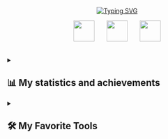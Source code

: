 <p align="center">
  <a href="https://git.io/typing-svg"><img src="https://readme-typing-svg.demolab.com?font=Macondo&weight=600&size=32&duration=4000&pause=600&color=2EF7DA&background=85858500&center=true&vCenter=true&random=false&width=635&lines=Hi%2C+I'm+Daniil;I'm+Front-End+Developer;2%2B+years+of+experience+in+JS;1%2B+years+of+experience+in+React;Always+learning+new+things;Platinum+for+the+Witcher+3" alt="Typing SVG" />
  </a>
</p>

<p align="center">
  <a href=https://t.me/grimaveira><img height="48" width="48" src="https://cdn.simpleicons.org/telegram/2EF7DAFF"/></a>
  &#8287;&#8287;&#8287;&#8287;&#8287;
  <a href=https://vk.com/id187389901><img height="48" width="48" src="https://cdn.simpleicons.org/VK/2EF7DAFF"/></a>
  &#8287;&#8287;&#8287;&#8287;&#8287;
  <a href=https://www.codewars.com/users/Ragnar0k><img height="48" width="48" src="https://cdn.simpleicons.org/codewars/2EF7DAFF"/></a>
</p>

<br/>

<details> 
  <summary><h2>📊 My statistics and achievements</h2></summary>
  
  <h3>🔥 Streak Stats</h3>

  <p align="center">
    <a href="https://github.com/GrimAveira"><img src="https://github-profile-trophy.vercel.app/?username=grimaveira&theme=tokyonight&row=2&column=3"/></a>
  </p>

  <h3>🔥 GitHub Profile Stats</h3>
  
  <div align="center">
    
  ![](http://github-profile-summary-cards.vercel.app/api/cards/profile-details?username=grimaveira&theme=react)
  [![Top Langs](https://github-readme-stats.vercel.app/api/top-langs/?username=grimaveira&layout=donut&theme=tokyonight)](https://github.com/anuraghazra/github-readme-stats)![](http://github-profile-summary-cards.vercel.app/api/cards/productive-time?username=grimaveira&theme=react&utcOffset=8)
      
  </div>
  
  <h3>🔥 Codewars Stats</h3>
  
  <p align="center">
    <a href="https://www.codewars.com/users/Ragnar0k"><img src="https://www.codewars.com/users/Ragnar0k/badges/large"></a>
  </p>
</details>

<details> 
  <summary><h2>🛠️ My Favorite Tools</h2></summary>

  <h3>👨‍💻Main Programming and Markup Languages</h3>

  <p>
      <a href="https://github.com/search?q=user%3ADenverCoder1+language%3Ajavascript"><img alt="JavaScript" src="https://img.shields.io/badge/JavaScript-F7DF1E.svg?logo=javascript&logoColor=black"></a>
      <a href="https://github.com/search?q=user%3ADenverCoder1+language%3AtypeScript"><img alt="TypeScript" src="https://img.shields.io/badge/TypeScript-007ACC.svg?logo=typescript&logoColor=white"></a>
      <a href="https://github.com/search?q=user%3ADenverCoder1+language%3Acss"><img alt="CSS" src="https://img.shields.io/badge/CSS-1572B6.svg?logo=css3&logoColor=white"></a>
      <a href="https://github.com/search?q=user%3ADenverCoder1+language%3Ahtml"><img alt="HTML" src="https://img.shields.io/badge/HTML-E34F26.svg?logo=html5&logoColor=white"></a>
      <a href="https://github.com/search?q=user%3ADenverCoder1+language%3Amarkdown"><img alt="Markdown" src="https://img.shields.io/badge/Markdown-000000.svg?logo=markdown&logoColor=white"></a>
      <a href="https://github.com/search?q=user%3ADenverCoder1+language%3Abash"><img alt="Bash" src="https://img.shields.io/badge/Bash-121011.svg?logo=gnu-bash&logoColor=white"></a>
  </p>

  <h3>🧰 Frameworks and Libraries</h3>

  <p>
      <a href="#"><img alt="Express.js" src="https://img.shields.io/badge/Express.js-404d59.svg?logo=express&logoColor=white"></a>
      <a href="#"><img alt="GitHub Actions" src="https://img.shields.io/badge/GitHub%20Actions-2671E5.svg?logo=github%20actions&logoColor=white"></a>
      <a href="#"><img alt="React" src="https://img.shields.io/badge/React-20232a.svg?logo=react&logoColor=%2361DAFB"></a>
  </p>

  <h3>🗄️ Databases and Cloud Hosting</h3>

  <p>
      <a href="#"><img alt="GitHub Pages" src="https://img.shields.io/badge/GitHub%20Pages-327FC7.svg?logo=github&logoColor=white"></a>
      <a href="#"><img alt="MongoDB" src ="https://img.shields.io/badge/MongoDB-4ea94b.svg?logo=mongodb&logoColor=white"></a>
      <a href="#"><img alt="MySQL" src="https://img.shields.io/badge/MySQL-00f.svg?logo=mysql&logoColor=white"></a>
      <a href="#"><img alt="PostgreSQL" src ="https://img.shields.io/badge/PostgreSQL-316192.svg?logo=postgresql&logoColor=white"></a>
      <a href="#"><img alt="SQLite" src ="https://img.shields.io/badge/SQLite-07405e.svg?logo=sqlite&logoColor=white"></a>
  </p>

  <h3>💻 Software and Tools</h3>

  <p>
      <a href="#"><img alt="Git" src="https://img.shields.io/badge/Git-F05033.svg?logo=git&logoColor=white"></a>
      <a href="#"><img alt="Postman" src="https://img.shields.io/badge/Postman-FF6C37?logo=postman&logoColor=white"></a>
      <a href="#"><img alt="Stack Overflow" src="https://img.shields.io/badge/-Stack%20Overflow-FE7A16?logo=stack-overflow&logoColor=white"></a>
      <a href="#"><img alt="Visual Studio Code" src="https://img.shields.io/badge/Visual%20Studio%20Code-0078d7.svg?logo=visual-studio-code&logoColor=white"></a>
  </p>
</details>
